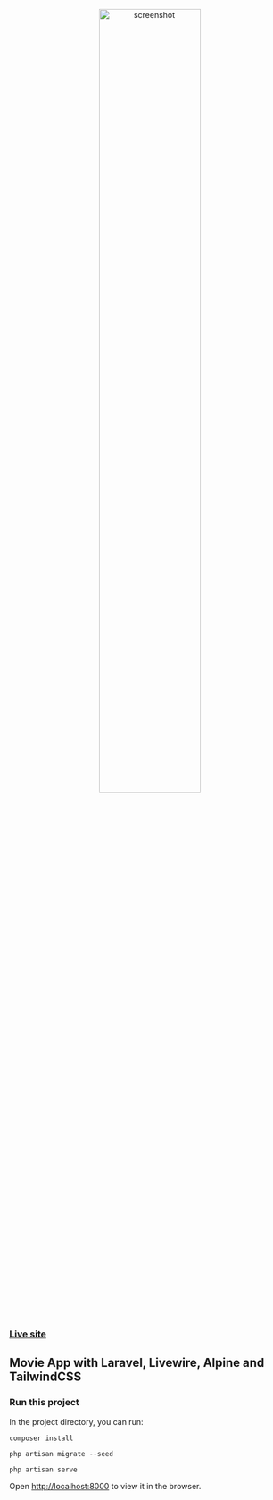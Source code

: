 <p align="center"><a href="https://movies-app-demo.herokuapp.com" target="_blank"><img width="60%" src="https://i.ibb.co/MMYXtFr/Laravel-Movies-App-Screenshot.png" alt="screenshot" border="0"></a></p>

### <a href="https://movies-app-demo.herokuapp.com/" target="_blank">Live site</a>

## Movie App with Laravel, Livewire, Alpine and TailwindCSS

### Run this project

In the project directory, you can run:

```shell
composer install
```

```shell
php artisan migrate --seed
```

```shell
php artisan serve
```

Open [http://localhost:8000](http://localhost:8000) to view it in the browser.
